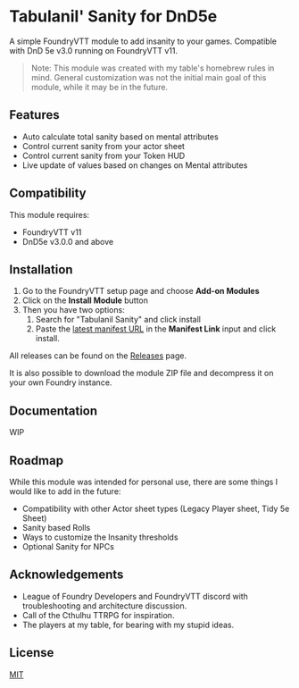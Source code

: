 # Tabulanil' Sanity for DnD5e

A simple FoundryVTT module to add insanity to your games. Compatible with DnD 5e v3.0 running on FoundryVTT v11.

> Note: This module was created with my table's homebrew rules in mind.
> General customization was not the initial main goal of this module, while it may be in the future.

## Features

- Auto calculate total sanity based on mental attributes
- Control current sanity from your actor sheet
- Control current sanity from your Token HUD
- Live update of values based on changes on Mental attributes

## Compatibility

This module requires:

- FoundryVTT v11
- DnD5e v3.0.0 and above

## Installation

1. Go to the FoundryVTT setup page and choose **Add-on Modules**
2. Click on the **Install Module** button
3. Then you have two options:
    1. Search for "Tabulanil Sanity" and click install
    2. Paste the [latest manifest URL][latest_manifest] in the **Manifest Link** input and click install.

All releases can be found on the [Releases](https://github.com/deadpyxel/tabulanil-sanity-dnd5e/releases) page.

It is also possible to download the module ZIP file and decompress it on your own Foundry instance.

## Documentation

WIP

## Roadmap

While this module was intended for personal use, there are some things I would like to add in the future:

- Compatibility with other Actor sheet types (Legacy Player sheet, Tidy 5e Sheet)
- Sanity based Rolls
- Ways to customize the Insanity thresholds
- Optional Sanity for NPCs

## Acknowledgements

- League of Foundry Developers and FoundryVTT discord with troubleshooting and architecture discussion.
- Call of the Cthulhu TTRPG for inspiration.
- The players at my table, for bearing with my stupid ideas.

## License

[MIT](https://choosealicense.com/licenses/mit/)

[latest_manifest]: https://github.com/deadpyxel/tabulanil-sanity-dnd5e/releases/latest/download/module.json
